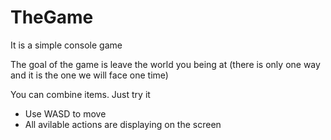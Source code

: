 # TheGame
It is a simple console game

The goal of the game is leave the world you being at (there is only one way and it is the one we will face one time)

You can combine items. Just try it

* Use WASD to move
* All avilable actions are displaying on the screen
